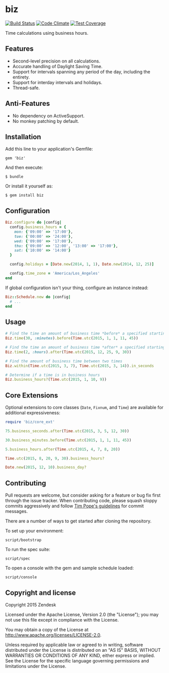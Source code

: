 # biz
[![Build Status](https://magnum.travis-ci.com/zendesk/biz.svg?token=FPvAz1WHPkjgRp2szEGq&branch=master)](https://magnum.travis-ci.com/zendesk/biz)
[![Code Climate](https://codeclimate.com/repos/54ac74216956802dc40027d6/badges/591180c7fa5da2a8aa3d/gpa.svg)](https://codeclimate.com/repos/54ac74216956802dc40027d6/feed)
[![Test Coverage](https://codeclimate.com/repos/54ac74216956802dc40027d6/badges/591180c7fa5da2a8aa3d/coverage.svg)](https://codeclimate.com/repos/54ac74216956802dc40027d6/feed)

Time calculations using business hours.

## Features

* Second-level precision on all calculations.
* Accurate handling of Daylight Saving Time.
* Support for intervals spanning any period of the day, including the entirety.
* Support for interday intervals and holidays.
* Thread-safe.

## Anti-Features

* No dependency on ActiveSupport.
* No monkey patching by default.

## Installation

Add this line to your application's Gemfile:

    gem 'biz'

And then execute:

    $ bundle

Or install it yourself as:

    $ gem install biz

## Configuration

```ruby
Biz.configure do |config|
  config.business_hours = {
    mon: {'09:00' => '17:00'},
    tue: {'00:00' => '24:00'},
    wed: {'09:00' => '17:00'},
    thu: {'09:00' => '12:00', '13:00' => '17:00'},
    sat: {'10:00' => '14:00'}
  }

  config.holidays = [Date.new(2014, 1, 1), Date.new(2014, 12, 25)]

  config.time_zone = 'America/Los_Angeles'
end
```

If global configuration isn't your thing, configure an instance instead:

```ruby
Biz::Schedule.new do |config|
  # ...
end
```

## Usage

```ruby
# Find the time an amount of business time *before* a specified starting time
Biz.time(30, :minutes).before(Time.utc(2015, 1, 1, 11, 45))

# Find the time an amount of business time *after* a specified starting time
Biz.time(2, :hours).after(Time.utc(2015, 12, 25, 9, 30))

# Find the amount of business time between two times
Biz.within(Time.utc(2015, 3, 7), Time.utc(2015, 3, 14)).in_seconds

# Determine if a time is in business hours
Biz.business_hours?(Time.utc(2015, 1, 10, 9))
```

## Core Extensions

Optional extensions to core classes (`Date`, `Fixnum`, and `Time`) are available
for additional expressiveness:

```ruby
require 'biz/core_ext'

75.business_seconds.after(Time.utc(2015, 3, 5, 12, 30))

30.business_minutes.before(Time.utc(2015, 1, 1, 11, 45))

5.business_hours.after(Time.utc(2015, 4, 7, 8, 20))

Time.utc(2015, 8, 20, 9, 30).business_hours?

Date.new(2015, 12, 10).business_day?
```

## Contributing

Pull requests are welcome, but consider asking for a feature or bug fix first
through the issue tracker. When contributing code, please squash sloppy commits
aggressively and follow [Tim Pope's guidelines](http://tbaggery.com/2008/04/19/a-note-about-git-commit-messages.html)
for commit messages.

There are a number of ways to get started after cloning the repository.

To set up your environment:

    script/bootstrap

To run the spec suite:

    script/spec

To open a console with the gem and sample schedule loaded:

    script/console

## Copyright and license

Copyright 2015 Zendesk

Licensed under the Apache License, Version 2.0 (the "License"); you may not use
this file except in compliance with the License.

You may obtain a copy of the License at
http://www.apache.org/licenses/LICENSE-2.0.

Unless required by applicable law or agreed to in writing, software distributed
under the License is distributed on an "AS IS" BASIS, WITHOUT WARRANTIES OR
CONDITIONS OF ANY KIND, either express or implied. See the License for the
specific language governing permissions and limitations under the License.
